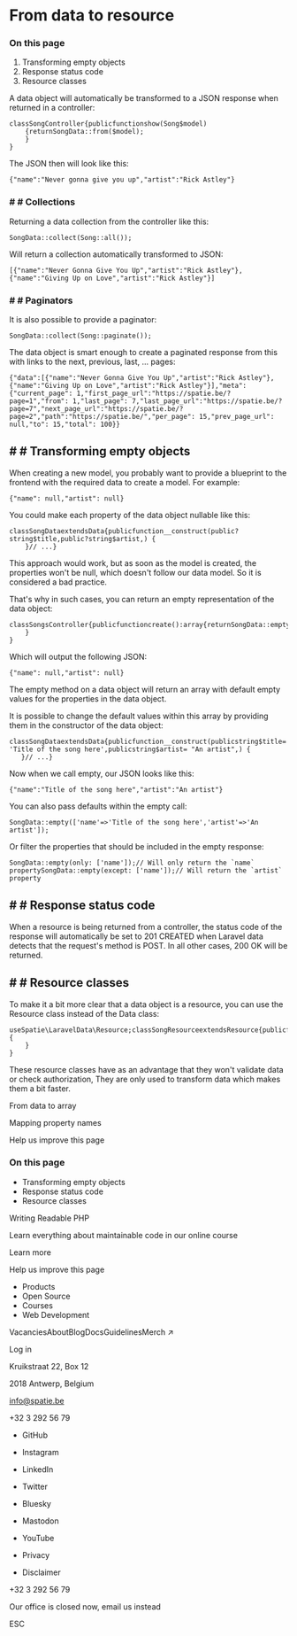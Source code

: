 # From data to resource

### On this page

1. Transforming empty objects
2. Response status code
3. Resource classes

A data object will automatically be transformed to a JSON response when returned in a controller:

```
classSongController{publicfunctionshow(Song$model)
    {returnSongData::from($model);
    }
}
```

The JSON then will look like this:

```
{"name":"Never gonna give you up","artist":"Rick Astley"}
```

### # # Collections

Returning a data collection from the controller like this:

```
SongData::collect(Song::all());
```

Will return a collection automatically transformed to JSON:

```
[{"name":"Never Gonna Give You Up","artist":"Rick Astley"},{"name":"Giving Up on Love","artist":"Rick Astley"}]
```

### # # Paginators

It is also possible to provide a paginator:

```
SongData::collect(Song::paginate());
```

The data object is smart enough to create a paginated response from this with links to the next, previous, last, ... pages:

```
{"data":[{"name":"Never Gonna Give You Up","artist":"Rick Astley"},{"name":"Giving Up on Love","artist":"Rick Astley"}],"meta":{"current_page": 1,"first_page_url":"https://spatie.be/?page=1","from": 1,"last_page": 7,"last_page_url":"https://spatie.be/?page=7","next_page_url":"https://spatie.be/?page=2","path":"https://spatie.be/","per_page": 15,"prev_page_url": null,"to": 15,"total": 100}}
```

## # # Transforming empty objects

When creating a new model, you probably want to provide a blueprint to the frontend with the required data to create a model. For example:

```
{"name": null,"artist": null}
```

You could make each property of the data object nullable like this:

```
classSongDataextendsData{publicfunction__construct(public?string$title,public?string$artist,) {
    }// ...}
```

This approach would work, but as soon as the model is created, the properties won't be null, which doesn't follow our data model. So it is considered a bad practice.

That's why in such cases, you can return an empty representation of the data object:

```
classSongsController{publicfunctioncreate():array{returnSongData::empty();
    }
}
```

Which will output the following JSON:

```
{"name": null,"artist": null}
```

The empty method on a data object will return an array with default empty values for the properties in the data object.

It is possible to change the default values within this array by providing them in the constructor of the data object:

```
classSongDataextendsData{publicfunction__construct(publicstring$title= 'Title of the song here',publicstring$artist= "An artist",) {
   }// ...}
```

Now when we call empty, our JSON looks like this:

```
{"name":"Title of the song here","artist":"An artist"}
```

You can also pass defaults within the empty call:

```
SongData::empty(['name'=>'Title of the song here','artist'=>'An artist']);
```

Or filter the properties that should be included in the empty response:

```
SongData::empty(only: ['name']);// Will only return the `name` propertySongData::empty(except: ['name']);// Will return the `artist` property
```

## # # Response status code

When a resource is being returned from a controller, the status code of the response will automatically be set to 201 CREATED when Laravel data detects that the request's method is POST.  In all other cases, 200 OK will be returned.

## # # Resource classes

To make it a bit more clear that a data object is a resource, you can use the Resource class instead of the Data class:

```
useSpatie\LaravelData\Resource;classSongResourceextendsResource{publicfunction__construct(publicstring$title,publicstring$artist,) {
    }
}
```

These resource classes have as an advantage that they won't validate data or check authorization, They are only used to transform data which makes them a bit faster.

From data to array

Mapping property names

Help us improve this page

### On this page

- Transforming empty objects
- Response status code
- Resource classes

Writing Readable PHP

Learn everything about maintainable code in our online course

Learn more

Help us improve this page

- Products
- Open Source
- Courses
- Web Development

VacanciesAboutBlogDocsGuidelinesMerch ↗

Log in

Kruikstraat 22, Box 12

2018 Antwerp, Belgium

info@spatie.be

+32 3 292 56 79

- GitHub
- Instagram
- LinkedIn
- Twitter
- Bluesky
- Mastodon
- YouTube

- Privacy
- Disclaimer

+32 3 292 56 79

Our office is closed now, email us instead

ESC